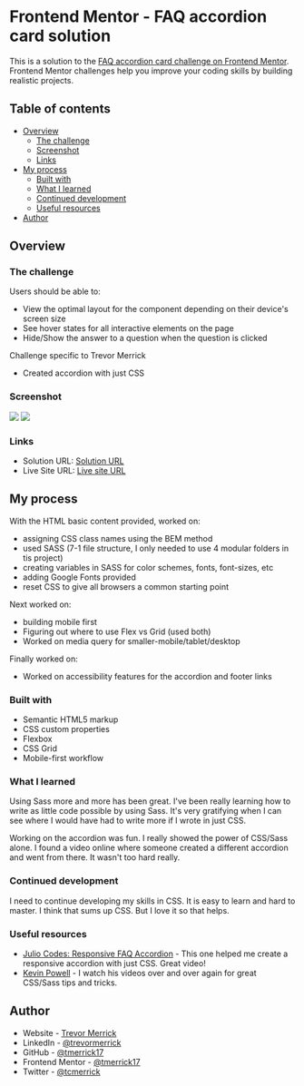 # Frontend Mentor - FAQ accordion card solution

This is a solution to the [FAQ accordion card challenge on Frontend Mentor](https://www.frontendmentor.io/challenges/faq-accordion-card-XlyjD0Oam). Frontend Mentor challenges help you improve your coding skills by building realistic projects. 

## Table of contents

- [Overview](#overview)
  - [The challenge](#the-challenge)
  - [Screenshot](#screenshot)
  - [Links](#links)
- [My process](#my-process)
  - [Built with](#built-with)
  - [What I learned](#what-i-learned)
  - [Continued development](#continued-development)
  - [Useful resources](#useful-resources)
- [Author](#author)

## Overview

### The challenge

Users should be able to:

- View the optimal layout for the component depending on their device's screen size
- See hover states for all interactive elements on the page
- Hide/Show the answer to a question when the question is clicked

Challenge specific to Trevor Merrick
- Created accordion with just CSS

### Screenshot

![](/design/screenshot-mobile.png)
![](/design/screenshot-desktop.png)

### Links

- Solution URL: [Solution URL](https://www.frontendmentor.io/challenges/faq-accordion-card-XlyjD0Oam/hub/responsive-faq-accordion-using-just-css-HoLwQtfio)
- Live Site URL: [Live site URL](https://tmerrick17.github.io/faq-accordion-card/)

## My process

With the HTML basic content provided, worked on:
  - assigning CSS class names using the BEM method
  - used SASS (7-1 file structure, I only needed to use 4 modular folders in tis project)
  - creating variables in SASS for color schemes, fonts, font-sizes, etc
  - adding Google Fonts provided
  - reset CSS to give all browsers a common starting point

Next worked on:
  - building mobile first
  - Figuring out where to use Flex vs Grid (used both)
  - Worked on media query for smaller-mobile/tablet/desktop

Finally worked on:
  - Worked on accessibility features for the accordion and footer links

### Built with

- Semantic HTML5 markup
- CSS custom properties
- Flexbox
- CSS Grid
- Mobile-first workflow

### What I learned

Using Sass more and more has been great.  I've been really learning how to write as little code possible by using Sass.  It's very gratifying when I can see where I would have had to write more if I wrote in just CSS.

Working on the accordion was fun.  I really showed the power of CSS/Sass alone.  I found a video online where someone created a different accordion and went from there.  It wasn't too hard really.

### Continued development

I need to continue developing my skills in CSS.  It is easy to learn and hard to master.  I think that sums up CSS.  But I love it so that helps.

### Useful resources

- [Julio Codes: Responsive FAQ Accordion](https://www.youtube.com/watch?v=MXrtXg1kpVs&t=52s) - This one helped me create a responsive accordion with just CSS. Great video!
- [Kevin Powell](https://www.youtube.com/channel/UCJZv4d5rbIKd4QHMPkcABCw) - I watch his videos over and over again for great CSS/Sass tips and tricks.

## Author

- Website - [Trevor Merrick](https://trevormerrick.com)
- LinkedIn - [@trevormerrick](https://www.linkedin.com/in/trevormerrick/)
- GitHub - [@tmerrick17](https://github.com/tmerrick17/)
- Frontend Mentor - [@tmerrick17](https://www.frontendmentor.io/profile/tmerrick17)
- Twitter - [@tcmerrick](https://www.twitter.com/tcmerrick)



